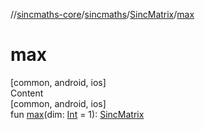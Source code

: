 //[sincmaths-core](../../../index.md)/[sincmaths](../index.md)/[SincMatrix](index.md)/[max](max.md)



# max  
[common, android, ios]  
Content  
[common, android, ios]  
fun [max](max.md)(dim: [Int](https://kotlinlang.org/api/latest/jvm/stdlib/kotlin/-int/index.html) = 1): [SincMatrix](index.md)  



